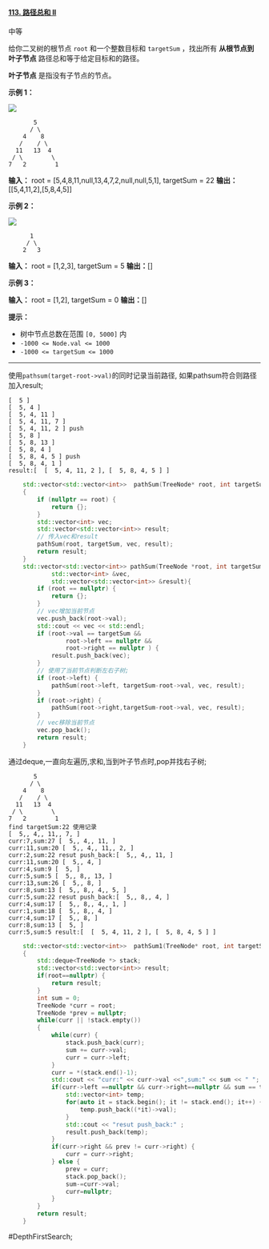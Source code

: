 #### [113. 路径总和 II](https://leetcode.cn/problems/path-sum-ii/)

中等

给你二叉树的根节点 `root` 和一个整数目标和 `targetSum` ，找出所有 **从根节点到叶子节点** 路径总和等于给定目标和的路径。

**叶子节点** 是指没有子节点的节点。

**示例 1：**

![](https://assets.leetcode.com/uploads/2021/01/18/pathsumii1.jpg)

```
       5
      / \
    4    8
   /    / \
  11   13  4
 / \        \
7   2        1
```
**输入：** root = [5,4,8,11,null,13,4,7,2,null,null,5,1], targetSum = 22
**输出：** \[[5,4,11,2],[5,8,4,5]\]

**示例 2：**

![](https://assets.leetcode.com/uploads/2021/01/18/pathsum2.jpg)
```
      1
     / \
    2   3
```
**输入：** root = [1,2,3], targetSum = 5
**输出：**[]

**示例 3：**

**输入：** root = [1,2], targetSum = 0
**输出：**[]

**提示：**

- 树中节点总数在范围 `[0, 5000]` 内
- `-1000 <= Node.val <= 1000`
- `-1000 <= targetSum <= 1000`
---- ----
使用`pathsum(target-root->val)`的同时记录当前路径,
如果pathsum符合则路径加入result;

```
[  5 ]
[  5, 4 ]
[  5, 4, 11 ]
[  5, 4, 11, 7 ]
[  5, 4, 11, 2 ] push
[  5, 8 ]
[  5, 8, 13 ]
[  5, 8, 4 ]
[  5, 8, 4, 5 ] push
[  5, 8, 4, 1 ]
result:[  [  5, 4, 11, 2 ], [  5, 8, 4, 5 ] ]
```

```cpp
    std::vector<std::vector<int>>  pathSum(TreeNode* root, int targetSum)
    {
        if (nullptr == root) {
            return {};
        }
        std::vector<int> vec;
        std::vector<std::vector<int>> result;
        // 传入vec和result
        pathSum(root, targetSum, vec, result);
        return result;
    }
    std::vector<std::vector<int>> pathSum(TreeNode *root, int targetSum,
            std::vector<int> &vec,
            std::vector<std::vector<int>> &result){
        if (root == nullptr) {
            return {};
        }
        // vec增加当前节点
        vec.push_back(root->val);
        std::cout << vec << std::endl;
        if (root->val == targetSum &&
                root->left == nullptr &&
                root->right == nullptr ) {
            result.push_back(vec);
        }
        // 使用了当前节点判断左右子树;
        if (root->left) {
            pathSum(root->left, targetSum-root->val, vec, result);
        }
        if (root->right) {
            pathSum(root->right,targetSum-root->val, vec, result);
        }
        // vec移除当前节点
        vec.pop_back();
        return result;
    }
```

通过deque,一直向左遍历,求和,当到叶子节点时,pop并找右子树;
```
       5
      / \
    4    8
   /    / \
  11   13  4
 / \        \
7   2        1
find targetSum:22 使用记录
[  5,, 4,, 11,, 7, ]
curr:7,sum:27 [  5,, 4,, 11, ]
curr:11,sum:20 [  5,, 4,, 11,, 2, ]
curr:2,sum:22 resut push_back:[  5,, 4,, 11, ]
curr:11,sum:20 [  5,, 4, ]
curr:4,sum:9 [  5, ]
curr:5,sum:5 [  5,, 8,, 13, ]
curr:13,sum:26 [  5,, 8, ]
curr:8,sum:13 [  5,, 8,, 4,, 5, ]
curr:5,sum:22 resut push_back:[  5,, 8,, 4, ]
curr:4,sum:17 [  5,, 8,, 4,, 1, ]
curr:1,sum:18 [  5,, 8,, 4, ]
curr:4,sum:17 [  5,, 8, ]
curr:8,sum:13 [  5, ]
curr:5,sum:5 result:[  [  5, 4, 11, 2 ], [  5, 8, 4, 5 ] ]
```

```cpp
    std::vector<std::vector<int>>  pathSum1(TreeNode* root, int targetSum)
    {
        std::deque<TreeNode *> stack;
        std::vector<std::vector<int>> result;
        if(root==nullptr) {
            return result;
        }
        int sum = 0;
        TreeNode *curr = root;
        TreeNode *prev = nullptr;
        while(curr || !stack.empty())
        {
            while(curr) {
                stack.push_back(curr);
                sum += curr->val;
                curr = curr->left;
            }
            curr = *(stack.end()-1);
            std::cout << "curr:" << curr->val <<",sum:" << sum << " ";
            if(curr->left ==nullptr && curr->right==nullptr && sum == targetSum) {
                std::vector<int> temp;
                for(auto it = stack.begin(); it != stack.end(); it++) {
                    temp.push_back((*it)->val);
                }
                std::cout << "resut push_back:" ;
                result.push_back(temp);
            }
            if(curr->right && prev != curr->right) {
                curr = curr->right;
            } else {
                prev = curr;
                stack.pop_back();
                sum-=curr->val;
                curr=nullptr;
            }
        }
        return result;
    }
```
#DepthFirstSearch;
